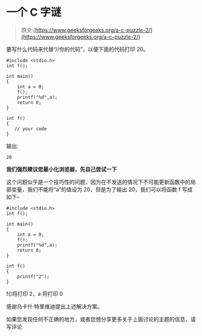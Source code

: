 # 一个 C 字谜

> 原文:[https://www.geeksforgeeks.org/a-c-puzzle-2/](https://www.geeksforgeeks.org/a-c-puzzle-2/)

要写什么代码来代替“//你的代码”，以便下面的代码打印 20。

```
#include <stdio.h>
int f();

int main()
{
    int a = 0;
    f();
    printf("%d",a);
    return 0;
}

int f()
{
   // your code
}
```

输出:

```
20 
```

**我们强烈建议您最小化浏览器，先自己尝试一下**

这个问题似乎是一个技巧性的问题，因为在不发送的情况下不可能更新函数中的局部变量，我们不能将“a”的值设为 20，但是为了输出 20，我们可以将函数 f 写成如下–

```
#include <stdio.h>
int f();

int main()
{
    int a = 0;
    f();
    printf("%d",a);
    return 0;
}

int f()
{
    printf("2");
}
```

f()将打印 2，a 将打印 0

感谢乌卡什·特里维迪提出上述解决方案。

如果您发现任何不正确的地方，或者您想分享更多关于上面讨论的主题的信息，请写评论